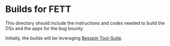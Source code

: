 # Builds for FETT #

This directory should include the instructions and codes needed to build the OSs and the apps for the bug bounty.

Initially, the builds will be leveraging [Besspin Tool-Suite](https://gitlab-ext.galois.com/ssith/tool-suite).